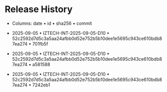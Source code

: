 # Release History

- Columns: date • id • sha256 • commit

- 2025-09-05 • IZTECH-INT-2025-09-05-D10 • 52c2592d7d5c3a5aa24afbb0d52e752b5b10dee1e5695c943ce610bdb87ea274 • 701fb5f
- 2025-09-05 • IZTECH-INT-2025-09-05-D10 • 52c2592d7d5c3a5aa24afbb0d52e752b5b10dee1e5695c943ce610bdb87ea274 • a581588
- 2025-09-05 • IZTECH-INT-2025-09-05-D10 • 52c2592d7d5c3a5aa24afbb0d52e752b5b10dee1e5695c943ce610bdb87ea274 • 7242eb1
